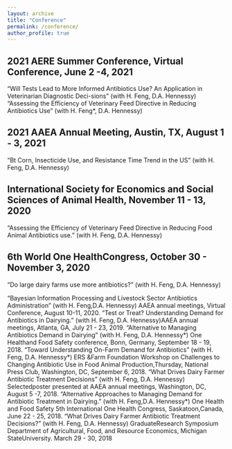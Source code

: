 ```yaml
---
layout: archive
title: "Conference"
permalink: /conference/
author_profile: true
---
```



## 2021 AERE Summer Conference, Virtual Conference, June 2 -4, 2021
“Will Tests Lead to More Informed Antibiotics Use?  An Application in Veterinarian Diagnostic Deci-sions” (with H. Feng, D.A. Hennessy) 
“Assessing the Efficiency of Veterinary Feed Directive in Reducing Antibiotics Use” (with H. Feng*, D.A. Hennessy)  
## 2021 AAEA Annual Meeting, Austin, TX, August 1 - 3, 2021
“Bt Corn, Insecticide Use, and Resistance Time Trend in the US” (with H. Feng, D.A. Hennessy) 
## International Society for Economics and Social Sciences of Animal Health, November 11 - 13, 2020
“Assessing the Efficiency of Veterinary Feed Directive in Reducing Food Animal Antibiotics use.” (with H. Feng,  D.A. Hennessy)
## 6th World One HealthCongress, October 30 - November 3, 2020
“Do large dairy farms use more antibiotics?”  (with H. Feng, D.A. Hennessy) 

“Bayesian  Information  Processing  and  Livestock  Sector  Antibiotics  Administration”  (with  H.  Feng,D.A. Hennessy) AAEA annual meetings, Virtual Conference, August 10-11, 2020.
“Test or Treat?  Understanding Demand for Antibiotics in Dairying.”  (with H. Feng, D.A. Hennessy)AAEA annual meetings, Atlanta, GA, July 21 - 23, 2019.
“Alternative to Managing Antibiotics Demand in Dairying” (with H. Feng, D.A. Hennessy*) One Healthand Food Safety conference, Bonn, Germany, September 18 - 19, 2018.
“Toward Understanding On-Farm Demand for Antibiotics” (with H. Feng,  D.A. Hennessy*) ERS &Farm Foundation Workshop on Challenges to Changing Antibiotic Use in Food Animal Production,Thursday, National Press Club, Washington, DC, September 6, 2018.
“What Drives Dairy Farmer Antibiotic Treatment Decisions” (with H. Feng, D.A. Hennessy) Selectedposter presented at AAEA annual meetings, Washington, DC, August 5 -7, 2018.
“Alternative Approaches to Managing Demand for Antibiotic Treatment in Dairying.”  (with H. Feng,D.A.  Hennessy*)  One  Health  and  Food  Safety  5th  International  One  Health  Congress,  Saskatoon,Canada, June 22 - 25, 2018.
“What Drives Dairy Farmer Antibiotic Treatment Decisions?” (with H. Feng, D.A. Hennessy) GraduateResearch  Symposium  Department  of  Agricultural,  Food,  and  Resource  Economics,  Michigan  StateUniversity.  March 29 - 30, 2018

